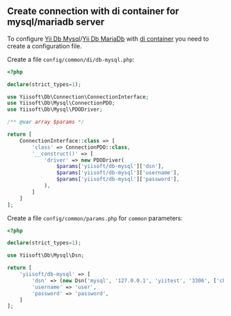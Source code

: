 ## Create connection with di container for mysql/mariadb server

To configure [Yii Db Mysql](https://github.com/yiisoft/db-mysql)/[Yii Db MariaDb](https://github.com/yiisoft/db-mysql) with [di container](https://github.com/yiisoft/di) you need to create a configuration file.

Create a file `config/common/di/db-mysql.php`:

```php
<?php

declare(strict_types=1);

use Yiisoft\Db\Connection\ConnectionInterface;
use Yiisoft\Db\Mysql\ConnectionPDO;
use Yiisoft\Db\Mysql\PDODriver;

/** @var array $params */

return [
    ConnectionInterface::class => [
        'class' => ConnectionPDO::class,
        '__construct()' => [
            'driver' => new PDODriver(
                $params['yiisoft/db-mysql']['dsn'],
                $params['yiisoft/db-mysql']['username'],
                $params['yiisoft/db-mysql']['password'],
            ),
        ]
    ]
];
```

Create a file `config/common/params.php` for `common` parameters:

```php
<?php

declare(strict_types=1);

use Yiisoft\Db\Mysql\Dsn;

return [
    'yiisoft/db-mysql' => [
        'dsn' => (new Dsn('mysql', '127.0.0.1', 'yiitest', '3306', ['charset' => 'utf8mb4']))->asString(),
        'username' => 'user',
        'password' => 'password',
    ]
];
```

